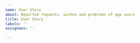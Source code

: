 ```yaml
---
name: User Story
about: Reported requests, wishes and problems of app users
title: User Story
labels: ''
assignees: ''

---
```



